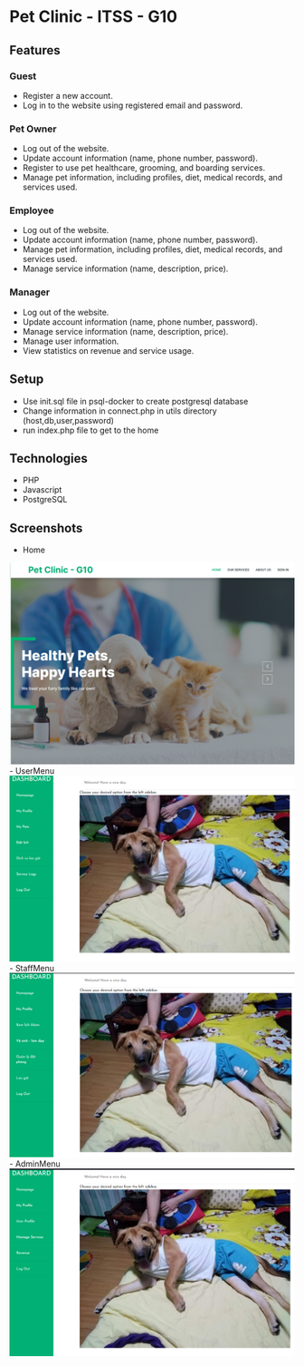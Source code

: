 # Pet Clinic - ITSS - G10
## Features

### Guest
- Register a new account.
- Log in to the website using registered email and password.

### Pet Owner
- Log out of the website.
- Update account information (name, phone number, password).
- Register to use pet healthcare, grooming, and boarding services.
- Manage pet information, including profiles, diet, medical records, and services used.

### Employee
- Log out of the website.
- Update account information (name, phone number, password).
- Manage pet information, including profiles, diet, medical records, and services used.
- Manage service information (name, description, price).

### Manager
- Log out of the website.
- Update account information (name, phone number, password).
- Manage service information (name, description, price).
- Manage user information.
- View statistics on revenue and service usage.

## Setup
- Use init.sql file in psql-docker to create postgresql database
- Change information in connect.php in utils directory (host,db,user,password)
- run index.php file to get to the home
## Technologies 
- PHP
- Javascript
- PostgreSQL
## Screenshots
- Home
<img src="res\img\Home.png">
- UserMenu
<img src="res\img\UserMenu.png">
- StaffMenu
<img src="res\img\StaffMenu.png">
- AdminMenu
<img src="res\img\AdminMenu.png">
